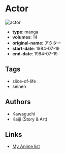 # Actor

![actor](https://cdn.myanimelist.net/images/manga/3/132749.jpg)

-   **type**: manga
-   **volumes**: 14
-   **original-name**: アクター
-   **start-date**: 1984-07-19
-   **end-date**: 1984-07-19

## Tags

-   slice-of-life
-   seinen

## Authors

-   Kawaguchi
-   Kaiji (Story & Art)

## Links

-   [My Anime list](https://myanimelist.net/manga/76243/Actor)
